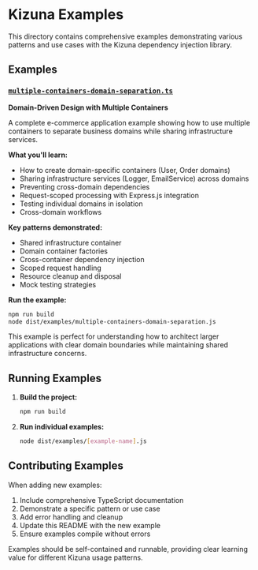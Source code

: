 # Kizuna Examples

This directory contains comprehensive examples demonstrating various patterns and use cases with the Kizuna dependency injection library.

## Examples

### [`multiple-containers-domain-separation.ts`](./multiple-containers-domain-separation.ts)

**Domain-Driven Design with Multiple Containers**

A complete e-commerce application example showing how to use multiple containers to separate business domains while sharing infrastructure services.

**What you'll learn:**
- How to create domain-specific containers (User, Order domains)
- Sharing infrastructure services (Logger, EmailService) across domains
- Preventing cross-domain dependencies
- Request-scoped processing with Express.js integration
- Testing individual domains in isolation
- Cross-domain workflows

**Key patterns demonstrated:**
- Shared infrastructure container
- Domain container factories
- Cross-container dependency injection
- Scoped request handling
- Resource cleanup and disposal
- Mock testing strategies

**Run the example:**
```bash
npm run build
node dist/examples/multiple-containers-domain-separation.js
```

This example is perfect for understanding how to architect larger applications with clear domain boundaries while maintaining shared infrastructure concerns.

## Running Examples

1. **Build the project:**
   ```bash
   npm run build
   ```

2. **Run individual examples:**
   ```bash
   node dist/examples/[example-name].js
   ```

## Contributing Examples

When adding new examples:
1. Include comprehensive TypeScript documentation
2. Demonstrate a specific pattern or use case
3. Add error handling and cleanup
4. Update this README with the new example
5. Ensure examples compile without errors

Examples should be self-contained and runnable, providing clear learning value for different Kizuna usage patterns.